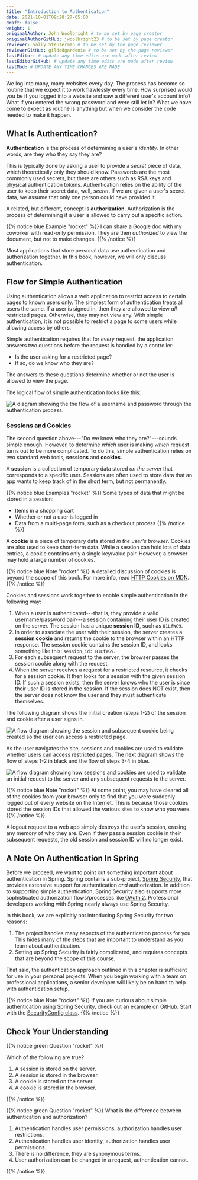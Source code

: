 ```yaml
---
title: "Introduction to Authentication"
date: 2021-10-01T09:28:27-05:00
draft: false
weight: 1
originalAuthor: John Woolbright # to be set by page creator
originalAuthorGitHub: jwoolbright23 # to be set by page creator
reviewer: Sally Steuterman # to be set by the page reviewer
reviewerGitHub: gildedgardenia # to be set by the page reviewer
lastEditor: # update any time edits are made after review
lastEditorGitHub: # update any time edits are made after review
lastMod: # UPDATE ANY TIME CHANGES ARE MADE
---
```


We log into many, many websites every day. The process has become so routine that we expect it to work flawlessly every time. How surprised would you be if you logged into a website and saw a different user's account info? What if you entered the wrong password and were still let in? What we have come to expect as routine is anything but when we consider the code needed to make it happen. 

## What Is Authentication?

**Authentication** is the process of determining a user's *identity*. In other words, are they who they say they are? 

This is typically done by asking a user to provide a *secret* piece of data, which theoretically only they should know. Passwords are the most commonly used secrets, but there are others such as RSA keys and physical authentication tokens. Authentication relies on the ability of the user to keep their secret data, well, *secret*. If we are given a user's secret data, we assume that only one person could have provided it.

A related, but different, concept is **authorization**. Authorization is the process of determining if a user is allowed to carry out a specific action.

{{% notice blue Example "rocket" %}}
I can share a Google doc with my coworker with read-only permission. They are then *authorized* to view the document, but not to make changes.
{{% /notice %}}

Most applications that store personal data use authentication and authorization together. In this book, however, we will only discuss authentication.

## Flow for Simple Authentication

Using authentication allows a web application to restrict access to certain pages to known users only. The simplest form of authentication treats all users the same. If a user is signed in, then they are allowed to view *all* restricted pages. Otherwise, they may not view any. With simple authentication, it is not possible to restrict a page to some users while allowing access by others.

Simple authentication requires that for *every* request, the application answers two questions before the request is handled by a controller:

- Is the user asking for a restricted page? 
- If so, do we know who they are? 

The answers to these questions determine whether or not the user is allowed to view the page.

The logical flow of simple authentication looks like this:

![A diagram showing the the flow of a username and password through the authentication process.](pictures/authenticationflowdiagram.png?classes=border)

### Sessions and Cookies

The second question above---"Do we know who they are?"---sounds simple enough. However, to determine *which* user is making *which* request turns out to be more complicated. To do this, simple authentication relies on two standard web tools, **sessions** and **cookies**.

A **session** is a collection of temporary data stored *on the server* that corresponds to a specific user. Sessions are often used to store data that an app wants to keep track of in the short term, but not permanently.

{{% notice blue Examples "rocket" %}}
Some types of data that might be stored in a session:

- Items in a shopping cart
- Whether or not a user is logged in
- Data from a multi-page form, such as a checkout process
{{% /notice %}}

A **cookie** is a piece of temporary data stored *in the user's browser*. Cookies are also used to keep short-term data. While a session can hold lots of data entries, a cookie contains only a single key/value pair. However, a browser may hold a large number of cookies.

{{% notice blue Note "rocket" %}}
A detailed discussion of cookies is beyond the scope of this book. For more info, read [HTTP Cookies on MDN](https://developer.mozilla.org/en-US/docs/Web/HTTP/Cookies).
{{% /notice %}}

Cookies and sessions work together to enable simple authentication in the following way:

1. When a user is authenticated---that is, they provide a valid username/password pair---a session containing their user ID is created on the server. The session has a unique **session ID**, such as `81LfWG9`.
1. In order to associate the user with their session, the server creates a **session cookie** and returns the cookie to the browser within an HTTP response. The session cookie contains the session ID, and looks something like this: `session_id: 81LfWG9`. 
1. For each subsequent request to the server, the browser passes the session cookie along with the request.
1. When the server receives a request for a restricted resource, it checks for a session cookie. It then looks for a session with the given session ID. If such a session exists, then the server knows who the user is since their user ID is stored in the session. If the session does NOT exist, then the server does not know the user and they must authenticate themselves.

The following diagram shows the initial creation (steps 1-2) of the session and cookie after a user signs in.

![A flow diagram showing the session and subsequent cookie being created so the user can access a restricted page.](pictures/simplifiedsessionsandcookies.png?classes=border)

As the user navigates the site, sessions and cookies are used to validate whether users can access restricted pages.
The next diagram shows the flow of steps 1-2 in black and the flow of steps 3-4 in blue.

![A flow diagram showing how sessions and cookies are used to validate an initial request to the server and any subsequent requests to the server.](pictures/sessionsandcookiesdiagram.png?classes=border)

{{% notice blue Note "rocket" %}}
At some point, you may have cleared all of the cookies from your browser only to find that you were suddenly logged out of every website on the Internet. This is because those cookies stored the session IDs that allowed the various sites to know who you were. 
{{% /notice %}}

A logout request to a web app simply destroys the user's session, erasing any memory of who they are. Even if they pass a session cookie in their subsequent requests, the old session and session ID will no longer exist. 

## A Note On Authentication In Spring

Before we proceed, we want to point out something important about authentication in Spring. Spring contains a sub-project, [Spring Security](https://spring.io/projects/spring-security), that provides extensive support for authentication *and* authorization. In addition to supporting simple authentication, Spring Security also supports more sophisticated authorization flows/processes like [OAuth 2](https://oauth.net/2/). Professional developers working with Spring nearly always use Spring Security.

In this book, we are explicitly not introducing Spring Security for two reasons:

1. The project handles many aspects of the authentication process for you. This hides many of the steps that are important to understand as you learn about authentication.
1. Setting up Spring Security is fairly complicated, and requires concepts that are beyond the scope of this course.

That said, the authentication approach outlined in this chapter is sufficient for use in your personal projects. When you begin working with a team on professional applications, a senior developer will likely be on hand to help with authentication setup.

{{% notice blue Note "rocket" %}}
If you are curious about simple authentication using Spring Security, check out [an example](https://github.com/chrisbay/event-log/) on GitHub. Start with the [SecurityConfig class](https://github.com/chrisbay/event-log/blob/master/src/main/java/net/chrisbay/eventlog/SecurityConfig.java).
{{% /notice %}}

## Check Your Understanding

{{% notice green Question "rocket" %}}

Which of the following are true?

1. A session is stored on the server.
1. A session is stored in the browser.
1. A cookie is stored on the server.
1. A cookie is stored in the browser.

<!-- Solution: .. ans: a and d,  A session is stored on the server. and A cookie is stored in the browser.
 -->
{{% /notice %}}

{{% notice green Question "rocket" %}}
What is the difference between authentication and authorization?

1. Authentication handles user permissions, authorization handles user restrictions.
1. Authentication handles user identity, authorization handles user permissions.
1. There is no difference, they are synonymous terms.
1. User authorization can be changed in a request, authentication cannot.

<!-- Solution: .. ans: b, Authentication handles user identity, authorization handles user permissions.
 -->
{{% /notice %}}



